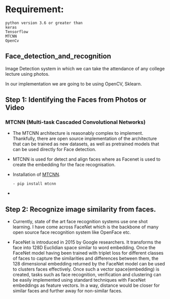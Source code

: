 # Requirement:

```
python version 3.6 or greater than
keras
Tensorflow
MTCNN
OpenCv
```


## Face_detection_and_recognition

Image Detection system in which we can take the attendance of any college lecture using photos.

In our implementation we are going to be using OpenCV, Sklearn.
## Step 1: Identifying the Faces from Photos or Video
### MTCNN (Multi-task Cascaded Convolutional Networks)

* The MTCNN architecture is reasonably complex to implement. Thankfully, there are open source implementation of the architecture that can be trained as new datasets, as well as pretrained models that can be used directly for Face detection.

* MTCNN is used for detect and align faces where as Facenet is used to create the embedding for the face recognisation.

* Installation of [MTCNN](https://pypi.org/project/mtcnn/).
    
      - pip install mtcnn
      
* 

## Step 2: Recognize image similarity from faces.

* Currently, state of the art face recognition systems use one shot learning. I have come across FaceNet which is the backbone of many open source face recognition system like OpenFace etc.

* FaceNet is introduced in 2015 by Google researchers. It transforms the face into 128D Euclidian space similar to word embedding. Once the FaceNet model having been trained with triplet loss for different classes of faces to capture the similarities and differences between them, the 128 dimensional embedding returned by the FaceNet model can be used to clusters faces effectively. Once such a vector space(embedding) is created, tasks such as face recognition, verification and clustering can be easily implemented using standard techniques with FaceNet embeddings as feature vectors. In a way, distance would be closer for similar faces and further away for non-similar faces.




   




